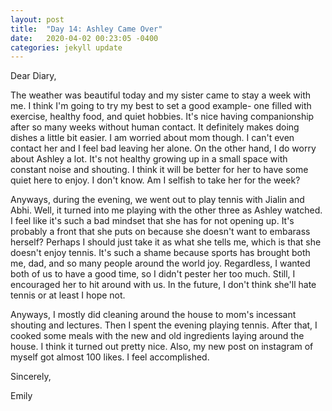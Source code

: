```yaml
---
layout: post
title:  "Day 14: Ashley Came Over"
date:   2020-04-02 00:23:05 -0400
categories: jekyll update
---
```


Dear Diary,

The weather was beautiful today and my sister came to stay a week with me. I think I'm going to try my best to set a good example- one filled with exercise, healthy food, and quiet hobbies. It's nice having companionship after so many weeks without human contact. It definitely makes doing dishes a little bit easier. I am worried about mom though. I can't even contact her and I feel bad leaving her alone. On the other hand, I do worry about Ashley a lot. It's not healthy growing up in a small space with constant noise and shouting. I think it will be better for her to have some quiet here to enjoy. I don't know. Am I selfish to take her for the week? 

Anyways, during the evening, we went out to play tennis with Jialin and Abhi. Well, it turned into me playing with the other three as Ashley watched. I feel like it's such a bad mindset that she has for not opening up. It's probably a front that she puts on because she doesn't want to embarass herself? Perhaps I should just take it as what she tells me, which is that she doesn't enjoy tennis. It's such a shame because sports has brought both me, dad, and so many people around the world joy. Regardless, I wanted both of us to have a good time, so I didn't pester her too much. Still, I encouraged her to hit around with us. In the future, I don't think she'll hate tennis or at least I hope not. 

Anyways, I mostly did cleaning around the house to mom's incessant shouting and lectures. Then I spent the evening playing tennis. After that, I cooked some meals with the new and old ingredients laying around the house. I think it turned out pretty nice. Also, my new post on instagram of myself got almost 100 likes. I feel accomplished. 


Sincerely,

Emily